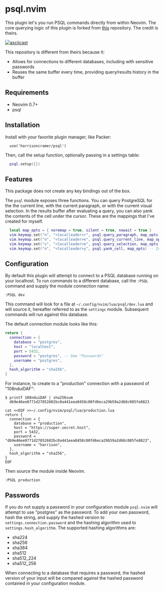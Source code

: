 # psql.nvim

This plugin let's you run PSQL commands directly from within Neovim. The core querying logic of this plugin is forked from <a
href="https://github.com/mzarnitsa/psql">this</a> repository. The credit is theirs.

[![asciicast](https://asciinema.org/a/rGoBtjHnOvwBgVm5zcwavFJBz.svg)](https://asciinema.org/a/rGoBtjHnOvwBgVm5zcwavFJBz)

This repository is different from theirs because it:
- Allows for connections to different databases, including with sensitive passwords
- Reuses the same buffer every time, providing query/results history in the buffer

## Requirements

- Neovim 0.7+
- psql

## Installation

Install with your favorite plugin manager, like Packer:

```
  use('harrisoncramer/psql')
```

Then, call the setup function, optionally passing in a settings table:

```lua
  psql.setup({})
```

## Features

This package does not create any key bindings out of the box.

The `psql` module exposes three functions. You can query PostgreSQL for the the current line, with the current paragraph, or with the
current visual selection. In the results buffer after evaluating a query, you can also yank the contents of the cell under the cursor. These are the mappings that I've created for myself.

```lua
  local map_opts = { noremap = true, silent = true, nowait = true }
  vim.keymap.set("n", "<localleader>r", psql.query_paragraph, map_opts) -- Queries using the current paragraph
  vim.keymap.set("n", "<localleader>e", psql.query_current_line, map_opts) -- Queries using the current line
  vim.keymap.set("v", "<localleader>e", psql.query_selection, map_opts) -- Queries using the visual selection
  vim.keymap.set("n", "<localleader>y", psql.yank_cell, map_opts) -- In the results buffer, yanks the current cell
```

## Configuration

By default this plugin will attempt to connect to a PSQL database running on
your localhost. To run commands to a different database, call the `:PSQL` command and supply the
module connection name:

```
:PSQL dev
```

This command will look for a file at `~/.config/nvim/lua/psql/dev.lua` and
will source it, hereafter referred to as the `settings` module. Subsequent commands will run against this database.

The default connection module looks like this:

```lua
return {
  connection = {
    database = "postgres",
    host = "localhost",
    port = 5432,
    password = "postgres", -- See "Passwords"
    username = "postgres",
  },
  hash_algorithm = "sha256",
}
```

For instance, to create to a "production" connection with a password of "108nduiDAF":

```shell
$ printf 108nduiDAF | sha256sum
  db9e46ee0771d27852602bc0a441eea0458c00fd6eca29b59a2d68c085fe8823

cat <<EOF >>~/.config/nvim/psql/lua/production.lua
return {
  connection = {
    database = "production",
    host = "https://super.secret.host",
    port = 5432,
    password = "db9e46ee0771d27852602bc0a441eea0458c00fd6eca29b59a2d68c085fe8823",
    username = "harrison",
  },
  hash_algorithm = "sha256",
}
EOF
```

Then source the module inside Neovim.

```
:PSQL production
```

## Passwords

If you do not supply a password in your configuration module `psql.nvim` will
attempt to use "postgres" as the password. To add your own password,
hash the string, and supply the hashed version to `settings.connection.password` and the
hashing algorithm used to `settings.hash_algorithm`. The supported hashing algorithms are:

- sha224
- sha256
- sha384
- sha512
- sha512_224
- sha512_256

When connecting to a database that requires a password, the hashed version of
your input will be compared against the hashed password contained in your
configuration module.
